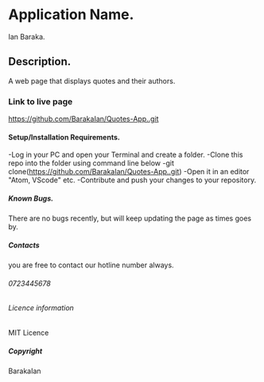 # Application Name.
Ian Baraka.
## Description.
A web page that displays  quotes and their authors. 
### Link to live page
https://github.com/BarakaIan/Quotes-App..git

#### Setup/Installation Requirements.

-Log in your PC and open your Terminal and create a folder.
-Clone this repo into the folder using command line below
-git clone(https://github.com/BarakaIan/Quotes-App..git)
-Open it in an editor "Atom, VScode" etc.
-Contribute and push your changes to your repository.

##### Known Bugs.
There are no bugs recently, but will keep updating the page as times goes by.

##### Contacts
you are free to contact our hotline number always.
###### 0723445678

###### Licence information
MIT Licence

##### Copyright
BarakaIan
